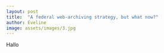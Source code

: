 ```yaml
---
layout: post
title:  "A federal web-archiving strategy, but what now?"
author: Eveline
image: assets/images/3.jpg
---
```



Hallo
